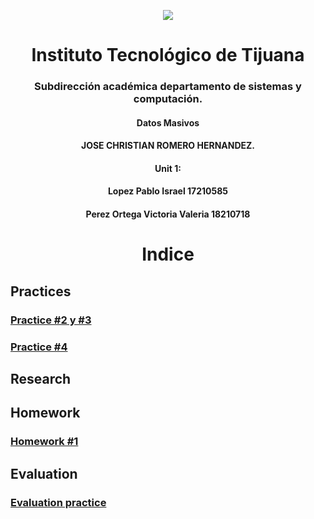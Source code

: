 <p align="center">
 <img src="https://user-images.githubusercontent.com/77422159/157056166-aa1ef8bd-fa1d-42c0-8846-860d0e81f54f.png">
  </p>
<h1 align="center"> Instituto Tecnológico de Tijuana </h1>
<h3 align="center"> Subdirección académica departamento de sistemas y computación.</h3>
<h4 align="center"> Datos Masivos</h4>

<h4 align="center"> JOSE CHRISTIAN ROMERO HERNANDEZ.</h4>

<h4 align="center">Unit 1:</h4>

<h4 align="center"> Lopez Pablo Israel 17210585</h4>
<h4 align="center"> Perez Ortega Victoria Valeria 18210718</h4>



<h1 align="center"> Indice </h1>

## Practices
### [Practice  #2 y #3](https://github.com/israelpablo/DatoMasivos/tree/Unit1/Unit1/Practices/Readme.md)
### [Practice  #4](https://github.com/israelpablo/DatoMasivos/tree/Unit1/Unit1/Practices/Practica4.md)
## Research
### 
###  
## Homework
### [Homework  #1](https://github.com/israelpablo/DatoMasivos/blob/Unit1/Unit1/HomeWorks/HomeWork1.md)
### 
## Evaluation
### [Evaluation practice](https://github.com/israelpablo/DatoMasivos/tree/Unit1/Unit1/Evaluation/Readme.md)
